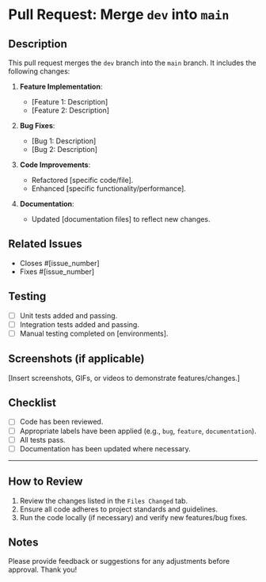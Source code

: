 # **Pull Request: Merge `dev` into `main`**

## **Description**
This pull request merges the `dev` branch into the `main` branch. It includes the following changes:

1. **Feature Implementation**:
    - [Feature 1: Description]
    - [Feature 2: Description]

2. **Bug Fixes**:
    - [Bug 1: Description]
    - [Bug 2: Description]

3. **Code Improvements**:
    - Refactored [specific code/file].
    - Enhanced [specific functionality/performance].

4. **Documentation**:
    - Updated [documentation files] to reflect new changes.

## **Related Issues**
- Closes #[issue_number]
- Fixes #[issue_number]

## **Testing**
- [ ] Unit tests added and passing.
- [ ] Integration tests added and passing.
- [ ] Manual testing completed on [environments].

## **Screenshots (if applicable)**
[Insert screenshots, GIFs, or videos to demonstrate features/changes.]

## **Checklist**
- [ ] Code has been reviewed.
- [ ] Appropriate labels have been applied (e.g., `bug`, `feature`, `documentation`).
- [ ] All tests pass.
- [ ] Documentation has been updated where necessary.

---

## **How to Review**
1. Review the changes listed in the `Files Changed` tab.
2. Ensure all code adheres to project standards and guidelines.
3. Run the code locally (if necessary) and verify new features/bug fixes.

## **Notes**
Please provide feedback or suggestions for any adjustments before approval. Thank you!
